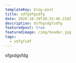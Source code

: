 ```yaml
---
templateKey: blog-post
title: sdfgdfgsdfg
date: 2020-10-29T10:32:48.219Z
description: dsfhgsdgfsdfg
featuredpost: true
featuredimage: /img/header.jpg
tags:
  - sdfgfsdf
---
```

sfgsdgsfdg